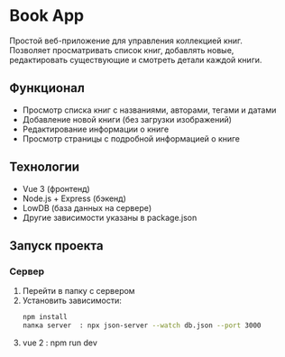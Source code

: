 # Book App

Простой веб-приложение для управления коллекцией книг.  
Позволяет просматривать список книг, добавлять новые, редактировать существующие и смотреть детали каждой книги.

## Функционал

- Просмотр списка книг с названиями, авторами, тегами и датами
- Добавление новой книги (без загрузки изображений)
- Редактирование информации о книге
- Просмотр страницы с подробной информацией о книге

## Технологии

- Vue 3 (фронтенд)
- Node.js + Express (бэкенд)
- LowDB (база данных на сервере)
- Другие зависимости указаны в package.json

## Запуск проекта

### Сервер

1. Перейти в папку с сервером
2. Установить зависимости:
   ```bash
   npm install
   папка server  : npx json-server --watch db.json --port 3000
3. vue 2 : npm run dev
